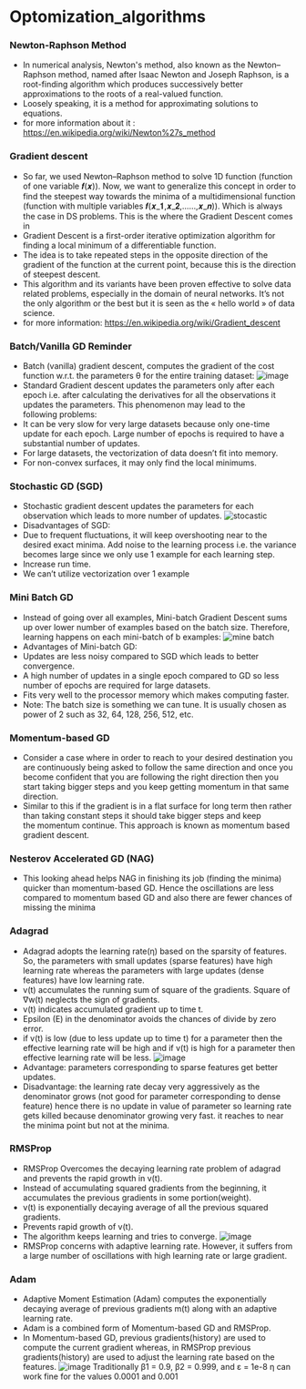 # Optomization_algorithms
### Newton-Raphson Method
- In numerical analysis, Newton's method, also known as the Newton–Raphson method, named after Isaac Newton and Joseph Raphson, is a root-finding algorithm which produces successively better approximations to the roots of a real-valued function.
- Loosely speaking, it is a method for approximating solutions to equations. 
- for more information about it : https://en.wikipedia.org/wiki/Newton%27s_method

### Gradient descent
- So far, we used Newton–Raphson method to solve 1D function (function of one variable 𝒇(𝒙)). Now, we want to generalize this concept in order to find the steepest way towards the minima of a multidimensional function (function with multiple variables 𝒇(𝒙_𝟏,𝒙_𝟐,……,𝒙_𝒏)). Which is always the case in DS problems.
This is the where the Gradient Descent comes in 
- Gradient Descent is a first-order iterative optimization algorithm for finding a local minimum of a differentiable function. 
- The idea is to take repeated steps in the opposite direction of the gradient of the function at the current point, because this is the direction of steepest descent.
-  This algorithm and its variants have been proven effective to solve data related problems, especially in the  domain of neural networks. It’s not the only algorithm or the best but it is seen as the « hello world » of data science.
- for more information: https://en.wikipedia.org/wiki/Gradient_descent

### Batch/Vanilla GD Reminder
- Batch (vanilla) gradient descent, computes the gradient of the cost function w.r.t. the parameters θ for the entire training dataset:
![image](https://user-images.githubusercontent.com/32541520/155439088-eed23baf-8b22-4409-bcfd-5a7f957ebccc.png)
- Standard Gradient descent updates the parameters only after each epoch i.e. after calculating the derivatives for all the observations it updates the parameters. This phenomenon may lead to the following problems:
- It can be very slow for very large datasets because only one-time update for each epoch. Large number of epochs is required to have a substantial number of updates.
- For large datasets, the vectorization of data doesn’t fit into memory.
- For non-convex surfaces, it may only find the local minimums.

### Stochastic GD (SGD)
- Stochastic gradient descent updates the parameters for each observation which leads to more number of updates.
![stocastic](https://user-images.githubusercontent.com/32541520/155439631-c9a7dcd0-5acb-4e0a-a0c6-00b444e4d835.png)
- Disadvantages of SGD:
- Due to frequent fluctuations, it will keep overshooting near to the desired exact minima.
Add noise to the learning process i.e. the variance becomes large since we only use 1 example for each learning step.
- Increase run time.
- We can’t utilize vectorization over 1 example

### Mini Batch GD 
- Instead of going over all examples, Mini-batch Gradient Descent sums up over lower number of examples based on the batch size. Therefore, learning happens on each mini-batch of b examples:
![mine batch](https://user-images.githubusercontent.com/32541520/155439850-7337ea2c-ee7f-4fed-a0a1-3e5a5adc8f87.png)
- Advantages of Mini-batch GD:
- Updates are less noisy compared to SGD which leads to better convergence.
- A high number of updates in a single epoch compared to GD so less number of epochs are required for large datasets.
- Fits very well to the processor memory which makes computing faster.
- Note: The batch size is something we can tune. It is usually chosen as power of 2 such as 32, 64, 128, 256, 512, etc.

### Momentum-based GD
- Consider a case where in order to reach to your desired destination you are continuously being asked to follow the same direction and once you become confident that you are following the right direction then you start taking bigger steps and you keep getting momentum in that same direction.
- Similar to this if the gradient is in a flat surface for long term then rather than taking constant steps it should take bigger steps and keep the momentum continue. This approach is known as momentum based gradient descent.

### Nesterov Accelerated  GD (NAG)
- This looking ahead helps NAG in finishing its job (finding the minima) quicker than momentum-based GD. Hence the oscillations are less compared to momentum based GD and also there are fewer chances of missing the minima

### Adagrad
- Adagrad adopts the learning rate(η) based on the sparsity of features. So, the parameters with small updates (sparse features) have high learning rate whereas the parameters with large updates (dense features) have low learning rate. 
- v(t) accumulates the running sum of square of the gradients. Square of ∇w(t) neglects the sign of gradients. 
- v(t) indicates accumulated gradient up to time t.
- Epsilon (E) in the denominator avoids the chances of divide by zero error.
- if v(t) is low (due to less update up to time t) for a parameter then the effective learning rate will be high and if v(t) is high for a parameter then effective learning rate will be less.
![image](https://user-images.githubusercontent.com/32541520/155440348-bd84f8df-ea18-44a9-93bb-d854f44203bc.png)
- Advantage: parameters corresponding to sparse features get better updates.
- Disadvantage: the learning rate decay very aggressively as the denominator grows (not good for parameter corresponding to dense feature) hence there is no update in value of parameter so learning rate gets killed because denominator growing very fast. it reaches to near the minima point but not at the minima.

### RMSProp
- RMSProp Overcomes the decaying learning rate problem of adagrad and prevents the rapid growth in v(t).
- Instead of accumulating squared gradients from the beginning, it accumulates the previous gradients in some portion(weight).
- v(t) is exponentially decaying average of all the previous squared gradients. 
- Prevents rapid growth of v(t).
- The algorithm keeps learning and tries to converge.
![image](https://user-images.githubusercontent.com/32541520/155440643-e32223dd-da4d-4e7c-abc7-bc135763f737.png)
- RMSProp concerns with adaptive learning rate. However, it suffers from a large number of oscillations with high learning rate or large gradient.

### Adam
- Adaptive Moment Estimation (Adam) computes the exponentially decaying average of previous gradients m(t) along with an adaptive learning rate. 
- Adam is a combined form of Momentum-based GD and RMSProp.
- In Momentum-based GD, previous gradients(history) are used to compute the current gradient whereas, in RMSProp previous gradients(history) are used to adjust the learning rate based on the features. 
![image](https://user-images.githubusercontent.com/32541520/155440932-c0eec566-9cab-418b-896d-c213b271c222.png)
Traditionally β1 = 0.9, β2 = 0.999, and ε = 1e-8
η can work fine for the values 0.0001 and 0.001  




